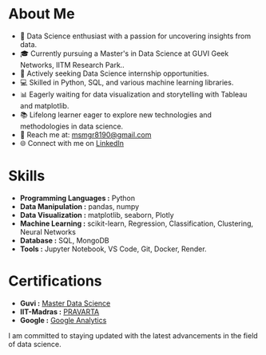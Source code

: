 # About Me

- 🌟 Data Science enthusiast with a passion for uncovering insights from data.
- 🎓 Currently pursuing a Master's in Data Science at GUVI Geek Networks, IITM Research Park..
- 💼 Actively seeking Data Science internship opportunities.
- 💻 Skilled in Python, SQL, and various machine learning libraries.
- 📊 Eagerly waiting for data visualization and storytelling with Tableau and matplotlib.
- 📚 Lifelong learner eager to explore new technologies and methodologies in data science.
- 📧 Reach me at: msmgr8190@gmail.com
- 🌐 Connect with me on [LinkedIn](https://www.linkedin.com/in/ms-mgr-agri/)

# Skills

* **Programming Languages :** Python
* **Data Manipulation     :** pandas, numpy
* **Data Visualization    :** matplotlib, seaborn, Plotly
* **Machine Learning      :** scikit-learn, Regression, Classification, Clustering, Neural Networks
* **Database              :** SQL, MongoDB
* **Tools                 :** Jupyter Notebook, VS Code,  Git, Docker, Render.

# Certifications  

* **Guvi :** [Master Data Science](https://drive.google.com/file/d/1orctnTIq_C6tis6TUChwmvBs9uiYzprO/view?usp=sharing)
* **IIT-Madras :** [PRAVARTA](https://drive.google.com/file/d/1Gsm-fAm5iQHSDtIa28mASoNRWR-MfD8Q/view?usp=drive_link)
* **Google :** [Google Analytics](https://drive.google.com/file/d/1ifH68auXyYqoZQHRR2Vzvg7bjpTEh3Iz/view?usp=sharing) 

I am committed to staying updated with the latest advancements in the field of data science. 


<!---
MS-MUTHUSAMY/MS-MUTHUSAMY is a ✨ special ✨ repository because its `README.md` (this file) appears on your GitHub profile.
You can click the Preview link to take a look at your changes.
--->
